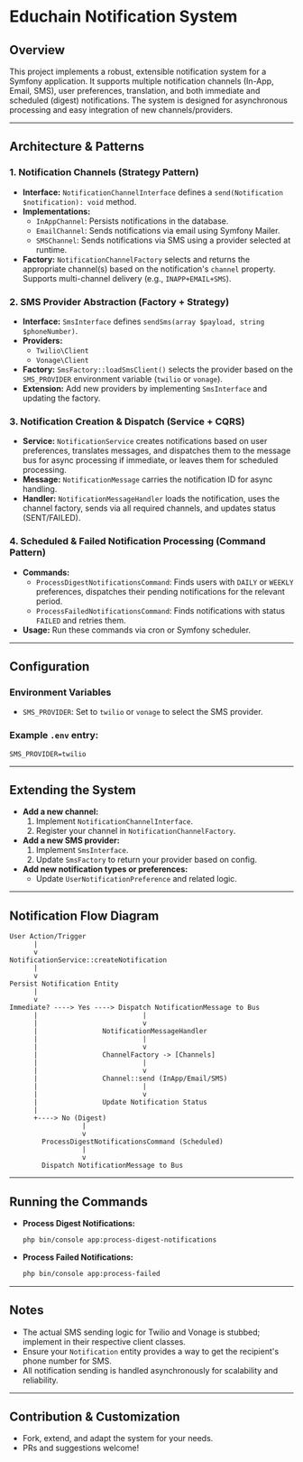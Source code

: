 # Educhain Notification System

## Overview
This project implements a robust, extensible notification system for a Symfony application. It supports multiple notification channels (In-App, Email, SMS), user preferences, translation, and both immediate and scheduled (digest) notifications. The system is designed for asynchronous processing and easy integration of new channels/providers.

---

## Architecture & Patterns

### 1. **Notification Channels (Strategy Pattern)**
- **Interface:** `NotificationChannelInterface` defines a `send(Notification $notification): void` method.
- **Implementations:**
  - `InAppChannel`: Persists notifications in the database.
  - `EmailChannel`: Sends notifications via email using Symfony Mailer.
  - `SMSChannel`: Sends notifications via SMS using a provider selected at runtime.
- **Factory:** `NotificationChannelFactory` selects and returns the appropriate channel(s) based on the notification's `channel` property. Supports multi-channel delivery (e.g., `INAPP+EMAIL+SMS`).

### 2. **SMS Provider Abstraction (Factory + Strategy)**
- **Interface:** `SmsInterface` defines `sendSms(array $payload, string $phoneNumber)`.
- **Providers:**
  - `Twilio\Client`
  - `Vonage\Client`
- **Factory:** `SmsFactory::loadSmsClient()` selects the provider based on the `SMS_PROVIDER` environment variable (`twilio` or `vonage`).
- **Extension:** Add new providers by implementing `SmsInterface` and updating the factory.

### 3. **Notification Creation & Dispatch (Service + CQRS)**
- **Service:** `NotificationService` creates notifications based on user preferences, translates messages, and dispatches them to the message bus for async processing if immediate, or leaves them for scheduled processing.
- **Message:** `NotificationMessage` carries the notification ID for async handling.
- **Handler:** `NotificationMessageHandler` loads the notification, uses the channel factory, sends via all required channels, and updates status (SENT/FAILED).

### 4. **Scheduled & Failed Notification Processing (Command Pattern)**
- **Commands:**
  - `ProcessDigestNotificationsCommand`: Finds users with `DAILY` or `WEEKLY` preferences, dispatches their pending notifications for the relevant period.
  - `ProcessFailedNotificationsCommand`: Finds notifications with status `FAILED` and retries them.
- **Usage:** Run these commands via cron or Symfony scheduler.

---

## Configuration

### Environment Variables
- `SMS_PROVIDER`: Set to `twilio` or `vonage` to select the SMS provider.

### Example `.env` entry:
```
SMS_PROVIDER=twilio
```

---

## Extending the System

- **Add a new channel:**
  1. Implement `NotificationChannelInterface`.
  2. Register your channel in `NotificationChannelFactory`.
- **Add a new SMS provider:**
  1. Implement `SmsInterface`.
  2. Update `SmsFactory` to return your provider based on config.
- **Add new notification types or preferences:**
  - Update `UserNotificationPreference` and related logic.

---

## Notification Flow Diagram

```
User Action/Trigger
      |
      v
NotificationService::createNotification
      |
      v
Persist Notification Entity
      |
      v
Immediate? ----> Yes ----> Dispatch NotificationMessage to Bus
      |                          |
      |                          v
      |                NotificationMessageHandler
      |                          |
      |                          v
      |                ChannelFactory -> [Channels]
      |                          |
      |                          v
      |                Channel::send (InApp/Email/SMS)
      |                          |
      |                          v
      |                Update Notification Status
      |
      +----> No (Digest)
                  |
                  v
        ProcessDigestNotificationsCommand (Scheduled)
                  |
                  v
        Dispatch NotificationMessage to Bus
```

---

## Running the Commands

- **Process Digest Notifications:**
  ```bash
  php bin/console app:process-digest-notifications
  ```
- **Process Failed Notifications:**
  ```bash
  php bin/console app:process-failed
  ```

---

## Notes
- The actual SMS sending logic for Twilio and Vonage is stubbed; implement in their respective client classes.
- Ensure your `Notification` entity provides a way to get the recipient's phone number for SMS.
- All notification sending is handled asynchronously for scalability and reliability.

---

## Contribution & Customization
- Fork, extend, and adapt the system for your needs.
- PRs and suggestions welcome! 